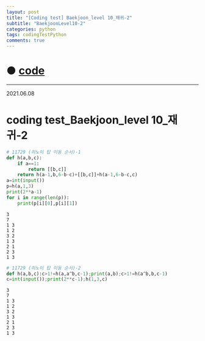 ```yaml
---
layout: post
title: "[Coding test] Baekjoon_level 10_재귀-2"
subtitle: "BaekjoonLevel10-2"
categories: python
tags: codingTestPython
comments: true
---
```


# ● [code](https://github.com/JeongJaeyoung0/coding_test/blob/7a4893fa45be7c8da3ed0d23c4d6597c683cd1a0/210607_Baekjoon_coding%20test_level%2010_%EC%9E%AC%EA%B7%80-1.ipynb)

***

2021.06.08
# coding test_Baekjoon_level 10_재귀-2


```python
# 11729 (히노이 탑 이동 순서)-1
def h(a,b,c):
    if a==1:
        return [[b,c]]
    return h(a-1,b,6-b-c)+[[b,c]]+h(a-1,6-b-c,c)
a=int(input())
p=h(a,1,3)
print(2**a-1)
for i in range(len(p)):
    print(p[i][0],p[i][1])
```

    3
    7
    1 3
    1 2
    3 2
    1 3
    2 1
    2 3
    1 3
    


```python
# 11729 (히노이 탑 이동 순서)-2
def h(a,b,c):c>1!=h(a,a^b,c-1);print(a,b);c>1!=h(a^b,b,c-1)
c=int(input());print(2**c-1);h(1,3,c)
```

    3
    7
    1 3
    1 2
    3 2
    1 3
    2 1
    2 3
    1 3